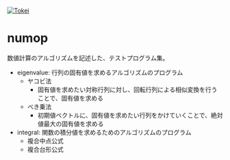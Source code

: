[![Tokei](https://tokei.rs/b1/github/matsuoka-601/numop)](https://github.com/matsuoka-601/numop)
# numop
数値計算のアルゴリズムを記述した、テストプログラム集。

- eigenvalue: 行列の固有値を求めるアルゴリズムのプログラム
	- ヤコビ法
		- 固有値を求めたい対称行列に対し、回転行列による相似変換を行うことで、固有値を求める
	- べき乗法
		- 初期値ベクトルに、固有値を求めたい行列をかけていくことで、絶対値最大の固有値を求める
- integral: 関数の積分値を求めるためのアルゴリズムのプログラム
	- 複合中点公式
	- 複合台形公式
